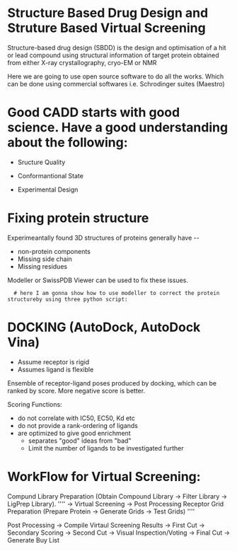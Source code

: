 # Structure Based Drug Design and Struture Based Virtual Screening

Structure-based drug design (SBDD) is the design and optimisation of a hit or lead compound using structural information of target protein obtained from either X-ray crystallography, cryo-EM or NMR

Here we are going to use open source software to do all the works. Which can be done using commercial softwares i.e. Schrodinger suites (Maestro)

# Good CADD starts with good science. Have a good understanding about the following: #####

* Sructure Quality

* Conformantional State

* Experimental Design

# Fixing protein structure

Experimeantally found 3D structures of proteins generally have --

* non-protein components
* Missing side chain
* Missing residues

Modeller or SwissPDB Viewer can be used to fix these issues.

      # here I am gonna show how to use modeller to correct the protein structureby using three python script:


# DOCKING (AutoDock, AutoDock Vina) #####

* Assume receptor is rigid
* Assumes ligand is flexible

Ensemble of receptor-ligand poses produced by docking, which can be  ranked by score. More negative score is better. 

Scoring Functions:
* do not correlate with IC50, EC50, Kd etc
* do not provide a rank-ordering of ligands
* are optimized to give good enrichment
    * separates "good" ideas from "bad"
    * Limit the number of ligands to be investigated further
    
    
# WorkFlow for Virtual Screening:

Compund Library Preparation (Obtain Compound Library -> Filter Library -> LigPrep Library).   ''''   -> Virtual Screening -> Post Processing 
Receptor Grid Preparation (Prepare Protein -> Generate Grids -> Test Grids)                   ''''                                 
    
Post Processing -> Compile Virtaul Screening Results -> First Cut -> Secondary Scoring -> Second Cut -> Visual Inspection/Voting -> Final Cut -> Generate Buy List    
    
                            
